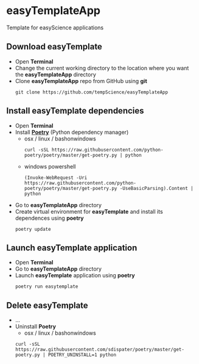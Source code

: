 # easyTemplateApp
Template for easyScience applications

## Download easyTemplate
* Open **Terminal**
* Change the current working directory to the location where you want the **easyTemplateApp** directory
* Clone **easyTemplateApp** repo from GitHub using **git**
  ```
  git clone https://github.com/tempScience/easyTemplateApp
  ```
  
## Install easyTemplate dependencies
* Open **Terminal**
* Install [**Poetry**](https://python-poetry.org/docs/) (Python dependency manager)
  * osx / linux / bashonwindows
    ```
    curl -sSL https://raw.githubusercontent.com/python-poetry/poetry/master/get-poetry.py | python
    ```
  * windows powershell
    ```
    (Invoke-WebRequest -Uri https://raw.githubusercontent.com/python-poetry/poetry/master/get-poetry.py -UseBasicParsing).Content | python
    ```
* Go to **easyTemplateApp** directory
* Create virtual environment for **easyTemplate** and install its dependences using **poetry**
  ```
  poetry update
  ```
  
## Launch easyTemplate application
* Open **Terminal**
* Go to **easyTemplateApp** directory
* Launch **easyTemplate** application using **poetry**
  ```
  poetry run easytemplate
  ```
  
## Delete easyTemplate
* ...
* Uninstall **Poetry**
   * osx / linux / bashonwindows
   ```
   curl -sSL https://raw.githubusercontent.com/sdispater/poetry/master/get-poetry.py | POETRY_UNINSTALL=1 python
   ```
